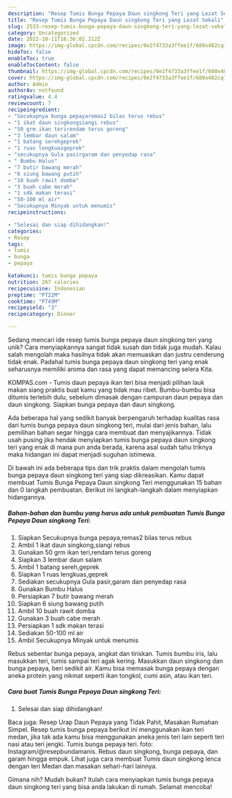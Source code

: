 ```yaml
---
description: "Resep Tumis Bunga Pepaya Daun singkong Teri yang Lezat Sekali"
title: "Resep Tumis Bunga Pepaya Daun singkong Teri yang Lezat Sekali"
slug: 2533-resep-tumis-bunga-pepaya-daun-singkong-teri-yang-lezat-sekali
category: Uncategorized
date: 2022-10-11T16:36:02.212Z
image: https://img-global.cpcdn.com/recipes/0e2f4733a3ffee1f/680x482cq70/tumis-bunga-pepaya-daun-singkong-teri-foto-resep-utama.jpg
hideToc: false
enableToc: true
enableTocContent: false
thumbnail: https://img-global.cpcdn.com/recipes/0e2f4733a3ffee1f/680x482cq70/tumis-bunga-pepaya-daun-singkong-teri-foto-resep-utama.jpg
cover: https://img-global.cpcdn.com/recipes/0e2f4733a3ffee1f/680x482cq70/tumis-bunga-pepaya-daun-singkong-teri-foto-resep-utama.jpg
author: Admin
authorAv: notfound
ratingvalue: 4.4
reviewcount: 7
recipeingredient:
- "Secukupnya bunga pepayaremas2 bilas terus rebus"
- "1 ikat daun singkongsiangi rebus"
- "50 grm ikan terirendam terus goreng"
- "3 lembar daun salam"
- "1 batang serehgeprek"
- "1 ruas lengkuasgeprek"
- "secukupnya Gula pasirgaram dan penyedap rasa"
- " Bumbu Halus"
- "7 butir bawang merah"
- "6 siung bawang putih"
- "10 buah rawit domba"
- "3 buah cabe merah"
- "1 sdk makan terasi"
- "50-100 ml air"
- "Secukupnya Minyak untuk menumis"
recipeinstructions:

- "Selesai dan siap dihidangkan!"
categories:
- Resep
tags:
- tumis
- bunga
- pepaya

katakunci: tumis bunga pepaya 
nutrition: 267 calories
recipecuisine: Indonesian
preptime: "PT22M"
cooktime: "PT49M"
recipeyield: "3"
recipecategory: Dinner

---
```





Sedang mencari ide resep tumis bunga pepaya daun singkong teri yang unik? Cara menyiapkannya sangat tidak susah dan tidak juga mudah. Kalau salah mengolah maka hasilnya tidak akan memuaskan dan justru cenderung tidak enak. Padahal tumis bunga pepaya daun singkong teri yang enak seharusnya memiliki aroma dan rasa yang dapat memancing selera Kita.





KOMPAS.com - Tumis daun pepaya ikan teri bisa menjadi pilihan lauk makan siang praktis buat kamu yang tidak mau ribet. Bumbu-bumbu bisa ditumis terlebih dulu, sebelum dimasak dengan campuran daun pepaya dan daun singkong. Siapkan bunga pepaya dan daun singkong.

Ada beberapa hal yang sedikit banyak berpengaruh terhadap kualitas rasa dari tumis bunga pepaya daun singkong teri, mulai dari jenis bahan, lalu pemilihan bahan segar hingga cara membuat dan menyajikannya. Tidak usah pusing jika hendak menyiapkan tumis bunga pepaya daun singkong teri yang enak di mana pun anda berada, karena asal sudah tahu triknya maka hidangan ini dapat menjadi suguhan istimewa.






Di bawah ini ada beberapa tips dan trik praktis dalam mengolah tumis bunga pepaya daun singkong teri yang siap dikreasikan. Kamu dapat membuat Tumis Bunga Pepaya Daun singkong Teri menggunakan 15 bahan dan 0 langkah pembuatan. Berikut ini langkah-langkah dalam menyiapkan hidangannya.

<!--inarticleads1-->

##### Bahan-bahan dan bumbu yang harus ada untuk pembuatan Tumis Bunga Pepaya Daun singkong Teri:

1. Siapkan Secukupnya bunga pepaya,remas2 bilas terus rebus
1. Ambil 1 ikat daun singkong,siangi rebus
1. Gunakan 50 grm ikan teri,rendam terus goreng
1. Siapkan 3 lembar daun salam
1. Ambil 1 batang sereh,geprek
1. Siapkan 1 ruas lengkuas,geprek
1. Sediakan secukupnya Gula pasir,garam dan penyedap rasa
1. Gunakan  Bumbu Halus
1. Persiapkan 7 butir bawang merah
1. Siapkan 6 siung bawang putih
1. Ambil 10 buah rawit domba
1. Gunakan 3 buah cabe merah
1. Persiapkan 1 sdk makan terasi
1. Sediakan 50-100 ml air
1. Ambil Secukupnya Minyak untuk menumis


Rebus sebentar bunga pepaya, angkat dan tiriskan. Tumis bumbu iris, lalu masukkan teri, tumis sampai teri agak kering. Masukkan daun singkong dan bunga pepaya, beri sedikit air. Kamu bisa memasak bunga pepaya dengan aneka protein yang nikmat seperti ikan tongkol, cumi asin, atau ikan teri. 

<!--inarticleads2-->

##### Cara buat Tumis Bunga Pepaya Daun singkong Teri:


1. Selesai dan siap dihidangkan!

Baca juga: Resep Urap Daun Pepaya yang Tidak Pahit, Masakan Rumahan Simpel. Resep tumis bunga pepaya berikut ini menggunakan ikan teri medan, jika tak ada kamu bisa menggunakan aneka jenis teri lain seperti teri nasi atau teri jengki. Tumis bunga pepaya teri. foto: Instagram/@resepbundamanis. Rebus daun singkong, bunga pepaya, dan garam hingga empuk. Lihat juga cara membuat Tumis daun singkong lenca dengan teri Medan dan masakan sehari-hari lainnya. 

Gimana nih? Mudah bukan? Itulah cara menyiapkan tumis bunga pepaya daun singkong teri yang bisa anda lakukan di rumah. Selamat mencoba!
